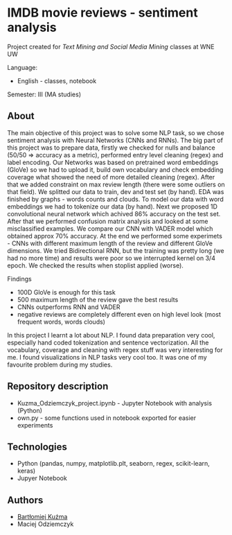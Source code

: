 # IMDB movie reviews - sentiment analysis
Project created for *Text Mining and Social Media Mining* classes at WNE UW

Language:
 * English - classes, notebook

Semester: III (MA studies)

## About
The main objective of this project was to solve some NLP task, so we chose sentiment analysis with Neural Networks (CNNs and RNNs). The big part of this project was to prepare data, firstly we checked for nulls and balance (50/50 => accuracy as a metric), performed entry level cleaning (regex) and label encoding. Our Networks was based on pretrained word embeddings (GloVe) so we had to upload it, build own vocabulary and check embedding coverage what showed the need of more detailed cleaning (regex). After that we added constraint on max review length (there were some outliers on that field). We splitted our data to train, dev and test set (by hand). EDA was finished by graphs - words counts and clouds. To model our data with word embeddings we had to tokenize our data (by hand). Next we proposed 1D convolutional neural network which achived 86% accuracy on the test set. After that we performed confusion matrix analysis and looked at some misclassified examples. We compare our CNN with VADER model which obtained approx 70% accuracy.
At the end we performed some experimets - CNNs with different maximum length of the review and different GloVe dimensions. We tried Bidirectional RNN, but the training was pretty long (we had no more time) and results were poor so we interrupted kernel on 3/4 epoch. We checked the results when stoplist applied (worse).

Findings
 - 100D GloVe is enough for this task
 - 500 maximum length of the review gave the best results
 - CNNs outperforms RNN and VADER
 - negative reviews are completely different even on high level look (most frequent words, words clouds)

In this project I learnt a lot about NLP. I found data preparation very cool, especially hand coded tokenization and sentence vectorization. All the vocabulary, coverage and cleaning with regex stuff was very interesting for me. I found visualizations in NLP tasks very cool too. It was one of my favourite problem during my studies. 

## Repository description
 - Kuzma_Odziemczyk_project.ipynb - Jupyter Notebook with analysis (Python)
 - own.py - some functions used in notebook exported for easier experiments

## Technologies
 - Python (pandas, numpy, matplotlib.plt, seaborn, regex, scikit-learn, keras)
 - Jupyer Notebook

## Authors
 - [Bartłomiej Kuźma](https://github.com/bartekkuzma?fbclid=IwAR3ECTUCuv44NIAUiOLB8H-LDyHMCyUPCQr86Z4KgH2-iaOHVSz6uatXZQY)
 - Maciej Odziemczyk

